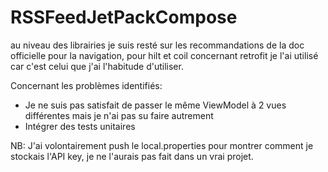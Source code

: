 # RSSFeedJetPackCompose

au niveau des librairies je suis resté sur les recommandations de la doc officielle pour la navigation, pour hilt et coil
concernant retrofit je l'ai utilisé car c'est celui que j'ai l'habitude d'utiliser.

Concernant les problèmes identifiés:
- Je ne suis pas satisfait de passer le même ViewModel à 2 vues différentes mais je n'ai pas su faire autrement
- Intégrer des tests unitaires

NB: J'ai volontairement push le local.properties pour montrer comment je stockais l'API key, je ne l'aurais pas fait dans un vrai projet.